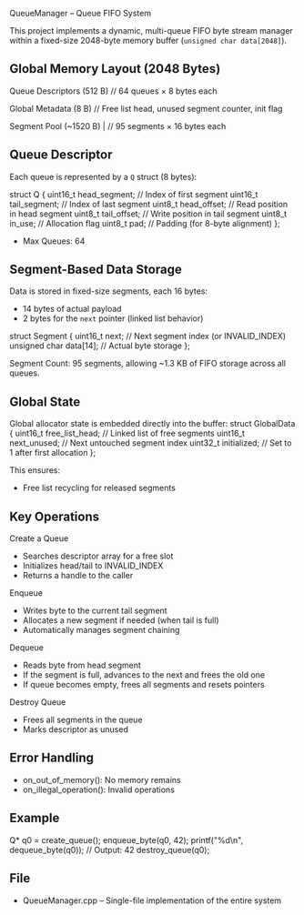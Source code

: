 
QueueManager – Queue FIFO System

This project implements a dynamic, multi-queue FIFO byte stream manager within a fixed-size 2048-byte memory buffer (`unsigned char data[2048]`).

Global Memory Layout (2048 Bytes)
---------------------------------

Queue Descriptors (512 B)      // 64 queues × 8 bytes each

Global Metadata (8 B)          // Free list head, unused segment counter, init flag

Segment Pool (~1520 B)       | // 95 segments × 16 bytes each


Queue Descriptor
----------------
Each queue is represented by a `Q` struct (8 bytes):

 struct Q {
    uint16_t head_segment;   // Index of first segment
    uint16_t tail_segment;   // Index of last segment
    uint8_t  head_offset;    // Read position in head segment
    uint8_t  tail_offset;    // Write position in tail segment
    uint8_t  in_use;         // Allocation flag
    uint8_t  pad;            // Padding (for 8-byte alignment)
 };

- Max Queues: 64

Segment-Based Data Storage
---------------------------
Data is stored in fixed-size segments, each 16 bytes:
- 14 bytes of actual payload
- 2 bytes for the `next` pointer (linked list behavior)

struct Segment {
    uint16_t next;             // Next segment index (or INVALID_INDEX)
    unsigned char data[14];    // Actual byte storage
};

Segment Count: 95 segments, allowing ~1.3 KB of FIFO storage across all queues.

Global State
------------
Global allocator state is embedded directly into the buffer:
struct GlobalData {
    uint16_t free_list_head;   // Linked list of free segments
    uint16_t next_unused;      // Next untouched segment index
    uint32_t initialized;      // Set to 1 after first allocation
};

This ensures:
- Free list recycling for released segments

Key Operations
--------------
Create a Queue
- Searches descriptor array for a free slot
- Initializes head/tail to INVALID_INDEX
- Returns a handle to the caller

Enqueue
- Writes byte to the current tail segment
- Allocates a new segment if needed (when tail is full)
- Automatically manages segment chaining

Dequeue
- Reads byte from head segment
- If the segment is full, advances to the next and frees the old one
- If queue becomes empty, frees all segments and resets pointers

Destroy Queue
- Frees all segments in the queue
- Marks descriptor as unused

Error Handling
--------------
- on_out_of_memory(): No memory remains 
- on_illegal_operation(): Invalid operations 

Example
-------
Q* q0 = create_queue();
enqueue_byte(q0, 42);
printf("%d\n", dequeue_byte(q0)); // Output: 42
destroy_queue(q0);

File
----
- QueueManager.cpp – Single-file implementation of the entire system
